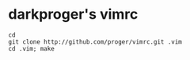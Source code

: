 darkproger's vimrc
==================

	cd
	git clone http://github.com/proger/vimrc.git .vim
	cd .vim; make
